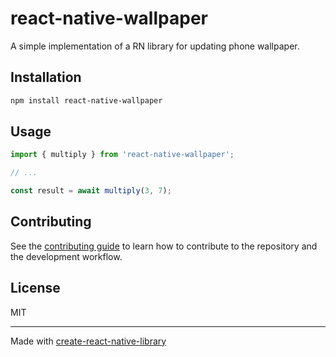 # react-native-wallpaper

A simple implementation of a RN library for updating phone wallpaper.

## Installation

```sh
npm install react-native-wallpaper
```

## Usage

```js
import { multiply } from 'react-native-wallpaper';

// ...

const result = await multiply(3, 7);
```

## Contributing

See the [contributing guide](CONTRIBUTING.md) to learn how to contribute to the repository and the development workflow.

## License

MIT

---

Made with [create-react-native-library](https://github.com/callstack/react-native-builder-bob)
